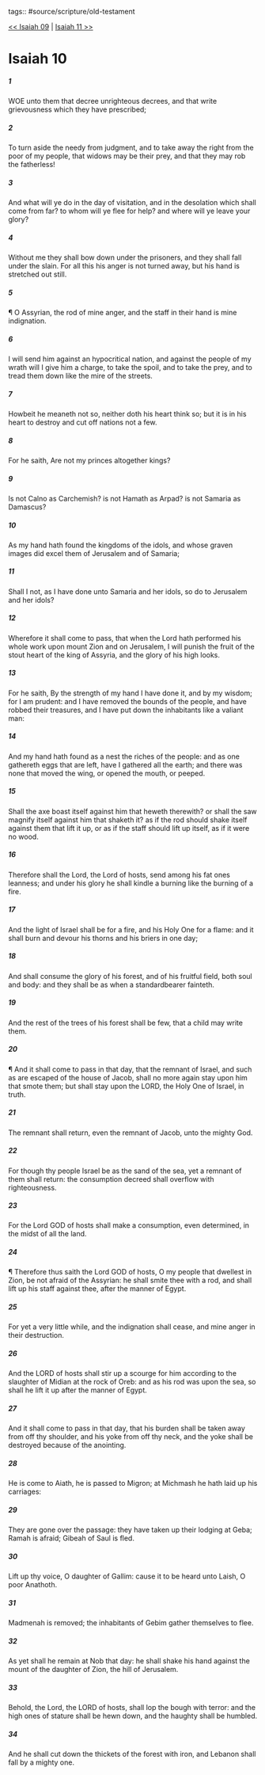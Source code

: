 tags:: #source/scripture/old-testament

[<< Isaiah 09](/Old_Testament/23_Isaiah/Isaiah_09.md) | [Isaiah 11 >>](/Old_Testament/23_Isaiah/Isaiah_11.md)

# Isaiah 10

##### 1

WOE unto them that decree unrighteous decrees, and that write grievousness which they have prescribed;

##### 2

To turn aside the needy from judgment, and to take away the right from the poor of my people, that widows may be their prey, and that they may rob the fatherless!

##### 3

And what will ye do in the day of visitation, and in the desolation which shall come from far? to whom will ye flee for help? and where will ye leave your glory?

##### 4

Without me they shall bow down under the prisoners, and they shall fall under the slain. For all this his anger is not turned away, but his hand is stretched out still.

##### 5

¶ O Assyrian, the rod of mine anger, and the staff in their hand is mine indignation.

##### 6

I will send him against an hypocritical nation, and against the people of my wrath will I give him a charge, to take the spoil, and to take the prey, and to tread them down like the mire of the streets.

##### 7

Howbeit he meaneth not so, neither doth his heart think so; but it is in his heart to destroy and cut off nations not a few.

##### 8

For he saith, Are not my princes altogether kings?

##### 9

Is not Calno as Carchemish? is not Hamath as Arpad? is not Samaria as Damascus?

##### 10

As my hand hath found the kingdoms of the idols, and whose graven images did excel them of Jerusalem and of Samaria;

##### 11

Shall I not, as I have done unto Samaria and her idols, so do to Jerusalem and her idols?

##### 12

Wherefore it shall come to pass, that when the Lord hath performed his whole work upon mount Zion and on Jerusalem, I will punish the fruit of the stout heart of the king of Assyria, and the glory of his high looks.

##### 13

For he saith, By the strength of my hand I have done it, and by my wisdom; for I am prudent: and I have removed the bounds of the people, and have robbed their treasures, and I have put down the inhabitants like a valiant man:

##### 14

And my hand hath found as a nest the riches of the people: and as one gathereth eggs that are left, have I gathered all the earth; and there was none that moved the wing, or opened the mouth, or peeped.

##### 15

Shall the axe boast itself against him that heweth therewith? or shall the saw magnify itself against him that shaketh it? as if the rod should shake itself against them that lift it up, or as if the staff should lift up itself, as if it were no wood.

##### 16

Therefore shall the Lord, the Lord of hosts, send among his fat ones leanness; and under his glory he shall kindle a burning like the burning of a fire.

##### 17

And the light of Israel shall be for a fire, and his Holy One for a flame: and it shall burn and devour his thorns and his briers in one day;

##### 18

And shall consume the glory of his forest, and of his fruitful field, both soul and body: and they shall be as when a standardbearer fainteth.

##### 19

And the rest of the trees of his forest shall be few, that a child may write them.

##### 20

¶ And it shall come to pass in that day, that the remnant of Israel, and such as are escaped of the house of Jacob, shall no more again stay upon him that smote them; but shall stay upon the LORD, the Holy One of Israel, in truth.

##### 21

The remnant shall return, even the remnant of Jacob, unto the mighty God.

##### 22

For though thy people Israel be as the sand of the sea, yet a remnant of them shall return: the consumption decreed shall overflow with righteousness.

##### 23

For the Lord GOD of hosts shall make a consumption, even determined, in the midst of all the land.

##### 24

¶ Therefore thus saith the Lord GOD of hosts, O my people that dwellest in Zion, be not afraid of the Assyrian: he shall smite thee with a rod, and shall lift up his staff against thee, after the manner of Egypt.

##### 25

For yet a very little while, and the indignation shall cease, and mine anger in their destruction.

##### 26

And the LORD of hosts shall stir up a scourge for him according to the slaughter of Midian at the rock of Oreb: and as his rod was upon the sea, so shall he lift it up after the manner of Egypt.

##### 27

And it shall come to pass in that day, that his burden shall be taken away from off thy shoulder, and his yoke from off thy neck, and the yoke shall be destroyed because of the anointing.

##### 28

He is come to Aiath, he is passed to Migron; at Michmash he hath laid up his carriages:

##### 29

They are gone over the passage: they have taken up their lodging at Geba; Ramah is afraid; Gibeah of Saul is fled.

##### 30

Lift up thy voice, O daughter of Gallim: cause it to be heard unto Laish, O poor Anathoth.

##### 31

Madmenah is removed; the inhabitants of Gebim gather themselves to flee.

##### 32

As yet shall he remain at Nob that day: he shall shake his hand against the mount of the daughter of Zion, the hill of Jerusalem.

##### 33

Behold, the Lord, the LORD of hosts, shall lop the bough with terror: and the high ones of stature shall be hewn down, and the haughty shall be humbled.

##### 34

And he shall cut down the thickets of the forest with iron, and Lebanon shall fall by a mighty one.

